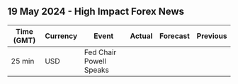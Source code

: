 ## 19 May 2024 - High Impact Forex News

| Time (GMT) | Currency | Event | Actual | Forecast | Previous |
|------|----------|-------|--------|----------|----------|
| 25 min | USD | Fed Chair Powell Speaks |  |  |  |
